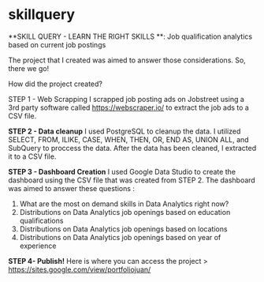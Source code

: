 # skillquery
**SKILL QUERY - LEARN THE RIGHT SKILLS **: Job qualification analytics based on current job postings

The project that I created was aimed to answer those considerations. So, there we go!

How did the project created?

STEP 1 - Web Scrapping
I scrapped job posting ads on Jobstreet using a 3rd party software called https://webscraper.io/ to extract the job ads to a CSV file.

**STEP 2 - Data cleanup**
I used PostgreSQL to cleanup the data. I utilized SELECT, FROM, ILIKE, CASE, WHEN, THEN, OR, END AS, UNION ALL, and SubQuery to proccess the data.
After the data has been cleaned, I extracted it to a CSV file.

**STEP 3 - Dashboard Creation**
I used Google Data Studio to create the dashboard using the CSV file that was created from STEP 2. The dashboard was aimed to answer these questions :
1. What are the most on demand skills in Data Analytics right now?
2. Distributions on Data Analytics job openings based on education qualifications
3. Distributions on Data Analytics job openings based on locations
4. Distributions on Data Analytics job openings based on year of experience

**STEP 4- Publish!**
Here is where you can access the project > https://sites.google.com/view/portfoliojuan/
